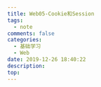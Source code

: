 ```yaml
---
title: Web05-Cookie和Session
tags:
  - note
comments: false
categories:
  - 基础学习
  - Web
date: 2019-12-26 18:40:22
description:
top:
---
```

